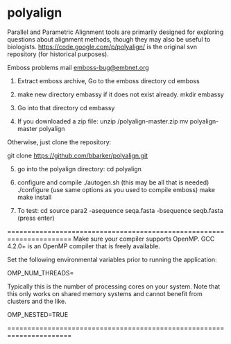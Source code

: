 polyalign
=========

Parallel and Parametric Alignment tools are primarily designed for
exploring questions about alignment methods, though they may also be
useful to biologists. https://code.google.com/p/polyalign/ is the
original svn repository (for historical purposes).

Emboss problems mail emboss-bug@embnet.org

1) Extract emboss archive, Go to the emboss directory 
cd emboss

2) make new directory embassy if it does not exist already.
mkdir embassy

3) Go into that directory
cd embassy

4) If you downloaded a zip file:
unzip <Download Location>/polyalign-master.zip
mv polyalign-master polyalign

Otherwise, just clone the repository:

git clone https://github.com/bbarker/polyalign.git

5) go into the polyalign directory:
cd polyalign

6) configure and compile
./autogen.sh (this may be all that is needed)
./configure (use same options as you used to compile emboss)
make
make install

7) To test:
cd source
para2 -asequence seqa.fasta -bsequence seqb.fasta
(press enter)


======================================================================
Make sure your compiler supports OpenMP.  GCC 4.2.0+ is an OpenMP
compiler that is freely available.

Set the following environmental variables prior to running the
application:

OMP_NUM_THREADS=<Number of threads to use.> 

Typically this is the number of processing cores on your system.  Note
that this only works on shared memory systems and cannot benefit from
clusters and the like.

OMP_NESTED=TRUE

======================================================================

